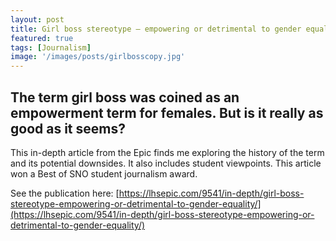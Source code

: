 ```yaml
---
layout: post
title: Girl boss stereotype — empowering or detrimental to gender equality?
featured: true
tags: [Journalism]
image: '/images/posts/girlbosscopy.jpg'
---
```


## The term girl boss was coined as an empowerment term for females. But is it really as good as it seems?

This in-depth article from the Epic finds me exploring the history of the term and its potential downsides. It also includes student viewpoints. This article won a Best of SNO student journalism award.

See the publication here: [https://lhsepic.com/9541/in-depth/girl-boss-stereotype-empowering-or-detrimental-to-gender-equality/](https://lhsepic.com/9541/in-depth/girl-boss-stereotype-empowering-or-detrimental-to-gender-equality/)